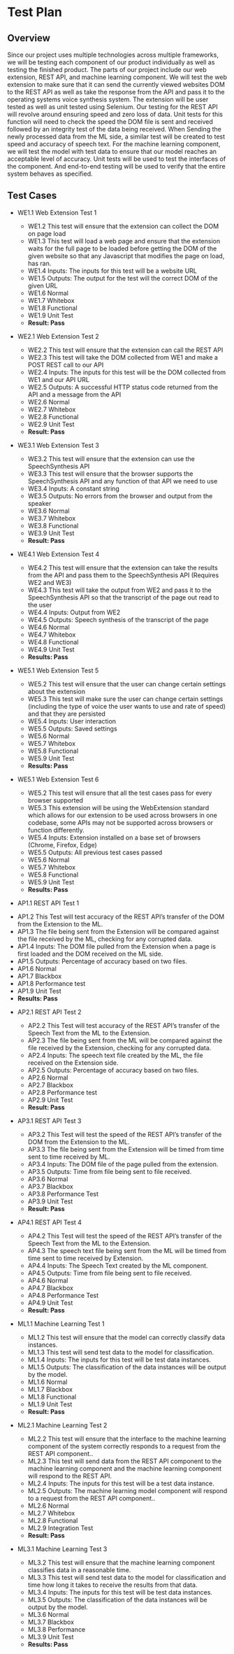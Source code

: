 # Test Plan

## Overview
Since our project uses multiple technologies across multiple frameworks, we will be testing each component of our product individually as well as testing the finished product. The parts of our project include our web extension, REST API, and machine learning component. We will test the web extension to make sure that it can send the currently viewed websites DOM to the REST API as well as take the response from the API and pass it to the operating systems voice synthesis system. The extension will be user tested as well as unit tested using Selenium. Our testing for the REST API will revolve around ensuring speed and zero loss of data. Unit tests for this function will need to check the speed the DOM file is sent and received followed by an integrity test of the data being received. When Sending the newly processed data from the ML side, a similar test will be created to test speed and accuracy of speech text. For the machine learning component, we will test the model with test data to ensure that our model reaches an acceptable level of accuracy.  Unit tests will be used to test the interfaces of the component. And end-to-end testing will be used to verify that the entire system behaves as specified.

## Test Cases
* WE1.1  Web Extension Test 1
   - WE1.2  This test will ensure that the extension can collect the DOM on page load
   - WE1.3  This test will load a web page and ensure that the extension waits for the full page to be loaded before getting the DOM of the given website so that any Javascript             that modifies the page on load, has ran. 
   - WE1.4  Inputs: The inputs for this test will be a website URL
   - WE1.5  Outputs: The output for the test will the correct DOM of the given URL
   - WE1.6  Normal
   - WE1.7  Whitebox
   - WE1.8  Functional
   - WE1.9  Unit Test
   - **Result: Pass**

* WE2.1  Web Extension Test 2
  - WE2.2  This test will ensure that the extension can call the REST API
  - WE2.3  This test will take the DOM collected from WE1 and make a POST REST call to our API
  - WE2.4  Inputs: The inputs for this test will be the DOM collected from WE1 and our API URL
  - WE2.5  Outputs: A successful HTTP status code returned from the API and a message from the API
  - WE2.6  Normal
  - WE2.7  Whitebox
  - WE2.8  Functional
  - WE2.9  Unit Test
  - **Result: Pass**

* WE3.1  Web Extension Test 3
  - WE3.2  This test will ensure that the extension can use the SpeechSynthesis API
  - WE3.3  This test will ensure that the browser supports the SpeechSynthesis API and any function of that API we need to use
  - WE3.4  Inputs: A constant string
  - WE3.5  Outputs: No errors from the browser and output from the speaker
  - WE3.6  Normal
  - WE3.7  Whitebox
  - WE3.8  Functional
  - WE3.9  Unit Test
  - **Result: Pass**

* WE4.1  Web Extension Test 4
  - WE4.2  This test will ensure that the extension can take the results from the API and pass them to the SpeechSynthesis API (Requires WE2 and WE3)
  - WE4.3  This test will take the output from WE2 and pass it to the SpeechSynthesis API so that the transcript of the page out read to the user
  - WE4.4  Inputs: Output from WE2
  - WE4.5  Outputs: Speech synthesis of the transcript of the page
  - WE4.6  Normal
  - WE4.7  Whitebox
  - WE4.8  Functional
  - WE4.9  Unit Test
  - **Results: Pass**

* WE5.1  Web Extension Test 5
  - WE5.2  This test will ensure that the user can change certain settings about the extension
  - WE5.3  This test will make sure the user can change certain settings (including the type of voice the user wants to use and rate of speed) and that they are persisted 
  - WE5.4  Inputs: User interaction
  - WE5.5  Outputs: Saved settings
  - WE5.6  Normal
  - WE5.7  Whitebox
  - WE5.8  Functional
  - WE5.9  Unit Test
  - **Results: Pass**

* WE5.1  Web Extension Test 6
  - WE5.2  This test will ensure that all the test cases pass for every browser supported
  - WE5.3  This extension will be using the WebExtension standard which allows for our extension to be used across browsers in one codebase, some APIs may not be supported across browsers or function differently. 
  - WE5.4  Inputs: Extension installed on a base set of browsers (Chrome, Firefox, Edge)
  - WE5.5  Outputs: All previous test cases passed
  - WE5.6  Normal
  - WE5.7  Whitebox
  - WE5.8  Functional
  - WE5.9  Unit Test
  - **Results: Pass**

* AP1.1  REST API Test 1
 - AP1.2  This Test will test accuracy of the REST API’s transfer of the DOM from the Extension to the ML.
 - AP1.3  The file being sent from the Extension will be compared against the file received by the ML, checking for any corrupted data.
 - AP1.4  Inputs: The DOM file pulled from the Extension when a page is first loaded and the DOM received on the ML side.
 - AP1.5  Outputs: Percentage of accuracy based on two files.
 - AP1.6  Normal
 - AP1.7  Blackbox
 - AP1.8  Performance test
 - AP1.9  Unit Test
 - **Results: Pass**

* AP2.1  REST API Test 2
  - AP2.2  This Test will test accuracy of the REST API’s transfer of the Speech Text from the ML to the Extension.
  - AP2.3  The file being sent from the ML will be compared against the file received by the Extension, checking for any corrupted data.
  - AP2.4  Inputs: The speech text file created by the ML, the file received on the Extension side.
  - AP2.5  Outputs: Percentage of accuracy based on two files.
  - AP2.6  Normal
  - AP2.7  Blackbox
  - AP2.8  Performance test
  - AP2.9  Unit Test
  - **Result: Pass**

* AP3.1  REST API Test 3
  - AP3.2  This Test will test the speed of the REST API’s transfer of the DOM from the Extension to the ML.
  - AP3.3  The file being sent from the Extension will be timed from time sent to time received by ML.
  - AP3.4  Inputs: The DOM file of the page pulled from the extension.
  - AP3.5  Outputs: Time from file being sent to file received.
  - AP3.6  Normal
  - AP3.7  Blackbox
  - AP3.8  Performance Test
  - AP3.9  Unit Test
  - **Result: Pass**

* AP4.1  REST API Test 4
  - AP4.2  This Test will test the speed of the REST API’s transfer of the Speech Text from the ML to the Extension.
  - AP4.3  The speech text file being sent from the ML will be timed from time sent to time received by Extension.
  - AP4.4  Inputs: The Speech Text created by the ML component.
  - AP4.5  Outputs: Time from file being sent to file received.
  - AP4.6  Normal
  - AP4.7  Blackbox
  - AP4.8  Performance Test
  - AP4.9  Unit Test
  - **Result: Pass**

* ML1.1  Machine Learning Test 1
  - ML1.2  This test will ensure that the model can correctly classify data instances.
  - ML1.3  This test will send test data to the model for classification.
  - ML1.4  Inputs: The inputs for this test will be test data instances.
  - ML1.5  Outputs: The classification of the data instances will be output by the model.
  - ML1.6  Normal
  - ML1.7  Blackbox
  - ML1.8  Functional
  - ML1.9  Unit Test
  - **Result: Pass**


* ML2.1  Machine Learning Test 2
  - ML2.2  This test will ensure that the interface to the machine learning component of the system correctly responds to a request from the REST API component..
  - ML2.3  This test will send data from the REST API component to the machine learning component and the machine learning component will respond to the REST API.
  - ML2.4  Inputs: The inputs for this test will be a test data instance.
  - ML2.5  Outputs: The machine learning model component will respond to a request from the REST API component..
  - ML2.6  Normal
  - ML2.7  Whitebox
  - ML2.8  Functional
  - ML2.9  Integration Test
  - **Result: Pass**

* ML3.1  Machine Learning Test 3
  - ML3.2  This test will ensure that the machine learning component classifies data in a reasonable time.
  - ML3.3  This test will send test data to the model for classification and time how long it takes to receive the results from that data.
  - ML3.4  Inputs: The inputs for this test will be test data instances.
  - ML3.5  Outputs: The classification of the data instances will be output by the model.
  - ML3.6  Normal
  - ML3.7  Blackbox
  - ML3.8  Performance
  - ML3.9  Unit Test
  - **Results: Pass**
